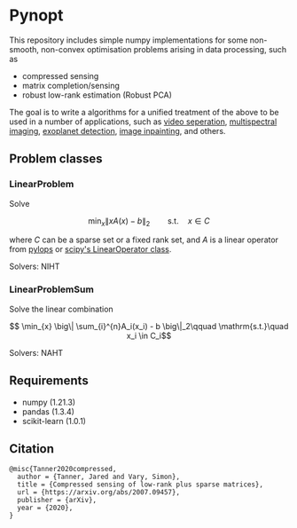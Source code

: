# Pynopt

This repository includes simple numpy implementations for some non-smooth, non-convex optimisation problems arising in data processing, such as
* compressed sensing
* matrix completion/sensing
* robust low-rank estimation (Robust PCA)

The goal is to write a algorithms for a unified treatment of the above to be used in a number of applications, such as [video seperation](https://github.com/simonvary/pynopt/blob/master/examples/example_video.ipynb), [multispectral imaging](https://github.com/simonvary/pynopt/blob/master/examples/example_multispectral_image.ipynb), [exoplanet detection](https://github.com/simonvary/pynopt/blob/master/examples/example_exoplanet.ipynb), [image inpainting](https://github.com/simonvary/pynopt/blob/master/examples/example_image_inpainting.ipynb), and others.


## Problem classes

### LinearProblem
Solve

$$ \min_{x} \big\lVert  x  A(x) - b \big\rVert_2\qquad \mathrm{s.t.}\quad x \in C$$

where $C$ can be a sparse set or a fixed rank set, and $A$ is a linear operator from [pylops](https://github.com/PyLops/pylops) or [scipy's LinearOperator class](https://docs.scipy.org/doc/scipy/reference/generated/scipy.sparse.linalg.LinearOperator.html).

Solvers: NIHT

### LinearProblemSum
Solve the linear combination

$$ \min_{x} \big\| \sum_{i}^{n}A_i(x_i) - b \big\|_2\qquad \mathrm{s.t.}\quad x_i \in C_i$$

Solvers: NAHT

## Requirements
- numpy (1.21.3)
- pandas (1.3.4)
- scikit-learn (1.0.1)


## Citation
```
@misc{Tanner2020compressed,
  author = {Tanner, Jared and Vary, Simon},  
  title = {Compressed sensing of low-rank plus sparse matrices},
  url = {https://arxiv.org/abs/2007.09457},
  publisher = {arXiv},
  year = {2020},
}
```

